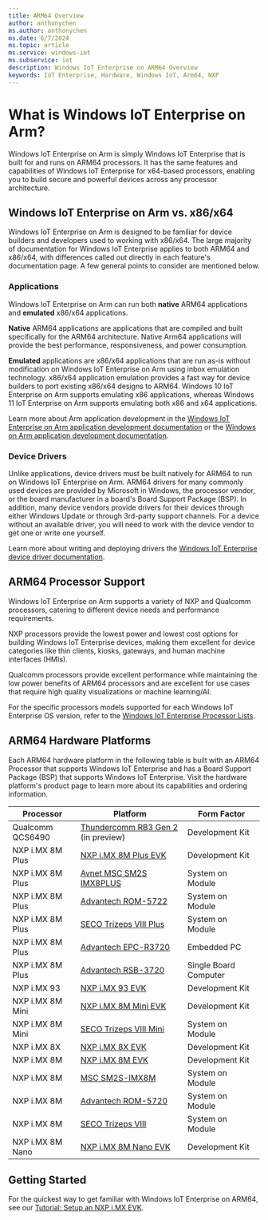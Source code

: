 ```yaml
---
title: ARM64 Overview
author: anthonychen
ms.author: anthonychen
ms.date: 6/7/2024
ms.topic: article
ms.service: windows-iot
ms.subservice: iot
description: Windows IoT Enterprise on ARM64 Overview
keywords: IoT Enterprise, Hardware, Windows IoT, Arm64, NXP
---
```


# What is Windows IoT Enterprise on Arm?

Windows IoT Enterprise on Arm is simply Windows IoT Enterprise that is built for and runs on ARM64 processors. It has the same features and capabilities of Windows IoT Enterprise for x64-based processors, enabling you to build secure and powerful devices across any processor architecture.

## Windows IoT Enterprise on Arm vs. x86/x64

Windows IoT Enterprise on Arm is designed to be familiar for device builders and developers used to working with x86/x64. The large majority of documentation for Windows IoT Enterprise applies to both ARM64 and x86/x64, with differences called out directly in each feature's documentation page. A few general points to consider are mentioned below. 

### Applications

Windows IoT Enterprise on Arm can run both **native** ARM64 applications and **emulated** x86/x64 applications.

**Native** ARM64 applications are applications that are compiled and built specifically for the ARM64 architecture. Native Arm64 applications will provide the best performance, responsiveness, and power consumption.

**Emulated** applications are x86/x64 applications that are run as-is without modification on Windows IoT Enterprise on Arm using inbox emulation technology. x86/x64 application emulation provides a fast way for device builders to port existing x86/x64 designs to ARM64. Windows 10 IoT Enterprise on Arm supports emulating x86 applications, whereas Windows 11 IoT Enterprise on Arm supports emulating both x86 and x64 applications.

Learn more about Arm application development in the [Windows IoT Enterprise on Arm application development documentation](/windows-iot/iot-enterprise/Development/App_dev.md) or the [Windows on Arm application development documentation](/windows/arm/overview). 

### Device Drivers

Unlike applications, device drivers must be built natively for ARM64 to run on Windows IoT Enterprise on Arm. ARM64 drivers for many commonly used devices are provided by Microsoft in Windows, the processor vendor, or the board manufacturer in a board's Board Support Package (BSP). In addition, many device vendors provide drivers for their devices through either Windows Update or through 3rd-party support channels. For a device without an available driver, you will need to work with the device vendor to get one or write one yourself. 

Learn more about writing and deploying drivers the [Windows IoT Enterprise device driver documentation](../OS-Features/Device-Drivers.md).

## ARM64 Processor Support

Windows IoT Enterprise on Arm supports a variety of NXP and Qualcomm processors, catering to different device needs and performance requirements. 

NXP processors provide the lowest power and lowest cost options for building Windows IoT Enterprise devices, making them excellent for device categories like thin clients, kiosks, gateways, and human machine interfaces (HMIs).

Qualcomm processors provide excellent performance while maintaining the low power benefits of ARM64 processors and are excellent for use cases that require high quality visualizations or machine learning/AI.

For the specific processors models supported for each Windows IoT Enterprise OS version, refer to the [Windows IoT Enterprise Processor Lists](../Hardware/Processor_Requirements.md#windows-iot-enterprise-processor-lists).

## ARM64 Hardware Platforms

Each ARM64 hardware platform in the following table is built with an ARM64 Processor that supports Windows IoT Enterprise and has a Board Support Package (BSP) that supports Windows IoT Enterprise. Visit the hardware platform's product page to learn more about its capabilities and ordering information.

|Processor|Platform|Form Factor|
|-|---------|-------|
|Qualcomm QCS6490|[Thundercomm RB3 Gen 2](https://www.thundercomm.com/product/qualcomm-rb3-gen-2/) (in preview)|Development Kit|
|NXP i.MX 8M Plus|[NXP i.MX 8M Plus EVK](https://www.nxp.com/design/development-boards/i-mx-evaluation-and-development-boards/evaluation-kit-for-the-i-mx-8m-plus-applications-processor:8MPLUSLPD4-EVK)|Development Kit|
|NXP i.MX 8M Plus|[Avnet MSC SM2S IMX8PLUS](https://embedded.avnet.com/product/msc-sm2s-imx8plus/)|System on Module|
|NXP i.MX 8M Plus|[Advantech ROM-5722](https://www.advantech.com/en/products/computer-on-module/rom-5722/mod_11aa0c77-868e-4014-8151-ac7a7a1c5c1b)|System on Module|
|NXP i.MX 8M Plus|[SECO Trizeps VIII Plus](https://edge.seco.com/usa/trizeps-viii-plus.html)|System on Module|
|NXP i.MX 8M Plus|[Advantech EPC-R3720](https://www.advantech.com/en/products/880a61e5-3fed-41f3-bf53-8be2410c0f19/epc-r3720/mod_fde326be-b36e-4044-ba9a-28c4c49a25c6)|Embedded PC|
|NXP i.MX 8M Plus|[Advantech RSB-3720](https://www.advantech.com/en/products/single_board_computer/rsb-3720/mod_d2f1b0bc-650b-449a-8ef7-b65ce4f69949)|Single Board Computer|
|NXP i.MX 93|[NXP i.MX 93 EVK](https://www.nxp.com/products/processors-and-microcontrollers/arm-processors/i-mx-applications-processors/i-mx-9-processors/i-mx-93-applications-processor-family-arm-cortex-a55-ml-acceleration-power-efficient-mpu:i.MX93)|Development Kit|
|NXP i.MX 8M Mini|[NXP i.MX 8M Mini EVK](https://www.nxp.com/design/development-boards/i-mx-evaluation-and-development-boards/evaluation-kit-for-the-i-mx-8m-mini-applications-processor:8MMINILPD4-EVK)|Development Kit|
|NXP i.MX 8M Mini|[SECO Trizeps VIII Mini](https://edge.seco.com/usa/trizeps-viii-mini.html)|System on Module|
|NXP i.MX 8X|[NXP i.MX 8X EVK](https://www.nxp.com/products/processors-and-microcontrollers/arm-processors/i-mx-applications-processors/i-mx-8-applications-processors/i-mx-8x-family-arm-cortex-a35-3d-graphics-4k-video-dsp-error-correcting-code-on-ddr:i.MX8X)|Development Kit|
|NXP i.MX 8M|[NXP i.MX 8M EVK](https://www.nxp.com/design/development-boards/i-mx-evaluation-and-development-boards/evaluation-kit-for-the-i-mx-8m-applications-processor:MCIMX8M-EVK)|Development Kit|
|NXP i.MX 8M|[MSC SM2S-IMX8M](https://embedded.avnet.com/product/msc-sm2s-imx8m/)    |System on Module|
|NXP i.MX 8M|[Advantech ROM-5720](https://www.advantech.com/en/products/computer-on-module/rom-5720/mod_4fbfe9fa-f5b2-4ba8-940e-e47585ad0fef)|System on Module|
|NXP i.MX 8M|[SECO Trizeps VIII](https://edge.seco.com/usa/trizeps-viii.html)|System on Module|
|NXP i.MX 8M Nano|[NXP i.MX 8M Nano EVK](https://www.nxp.com/design/development-boards/i-mx-evaluation-and-development-boards/evaluation-kit-for-the-i-mx-8m-nano-applications-processor:8MNANOD4-EVK)|Development Kit|

## Getting Started

For the quickest way to get familiar with Windows IoT Enterprise on ARM64, see our [Tutorial: Setup an NXP i.MX EVK](../Tutorials/Win10-NXP-iMX.md).